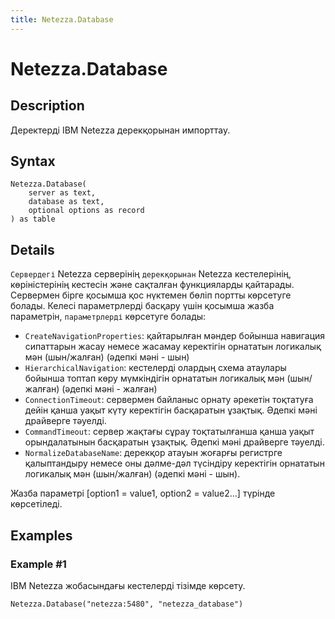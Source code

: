 ```yaml
---
title: Netezza.Database
---
```


# Netezza.Database


## Description

Деректерді IBM Netezza дерекқорынан импорттау.


## Syntax

```powerquery
Netezza.Database(
    server as text,
    database as text,
    optional options as record
) as table
```


## Details

<code>Сервердегі</code> Netezza серверінің <code>дерекқорынан</code> Netezza кестелерінің, көріністерінің кестесін және сақталған функцияларды қайтарады. Сервермен бірге қосымша қос нүктемен бөліп портты көрсетуге болады. Келесі параметрлерді басқару үшін қосымша жазба параметрін, <code>параметрлерді</code> көрсетуге болады:<ul>        <li><code>CreateNavigationProperties</code>: қайтарылған мәндер бойынша навигация сипаттарын жасау немесе жасамау керектігін орнататын логикалық мән (шын/жалған) (әдепкі мәні - шын)</li>        <li><code>HierarchicalNavigation</code>: кестелерді олардың схема атаулары бойынша топтап көру мүмкіндігін орнататын логикалық мән (шын/жалған) (әдепкі мәні - жалған)</li>        <li><code>ConnectionTimeout</code>: сервермен байланыс орнату әрекетін тоқтатуға дейін қанша уақыт күту керектігін басқаратын ұзақтық. Әдепкі мәні драйверге тәуелді.</li>        <li><code>CommandTimeout</code>: сервер жақтағы сұрау тоқтатылғанша қанша уақыт орындалатынын басқаратын ұзақтық. Әдепкі мәні драйверге тәуелді.</li><li><code>NormalizeDatabaseName</code>: дерекқор атауын жоғарғы регистрге қалыптандыру немесе оны дәлме-дәл түсіндіру керектігін орнататын логикалық мән (шын/жалған) (әдепкі мәні - шын).</li></ul>Жазба параметрі [option1 = value1, option2 = value2...] түрінде көрсетіледі.


## Examples

### Example #1 
IBM Netezza жобасындағы кестелерді тізімде көрсету.
```powerquery
Netezza.Database("netezza:5480", "netezza_database")
```




